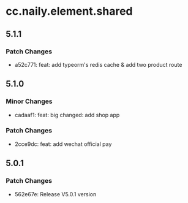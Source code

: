 # cc.naily.element.shared

## 5.1.1

### Patch Changes

- a52c771: feat: add typeorm's redis cache & add two product route

## 5.1.0

### Minor Changes

- cadaaf1: feat: big changed: add shop app

### Patch Changes

- 2cce9dc: feat: add wechat official pay

## 5.0.1

### Patch Changes

- 562e67e: Release V5.0.1 version
